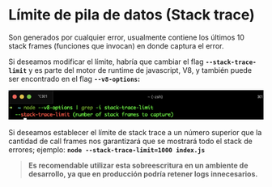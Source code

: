 # Límite de pila de datos \(Stack trace\)

Son generados por cualquier error, usualmente contiene los últimos 10 stack frames \(funciones que invocan\) en donde captura el error.

Si deseamos modificar el límite, habría que cambiar el flag **`--stack-trace-limit`**  y es parte del motor de runtime de javascript, V8, y también puede ser encontrado en el flag **`--v8-options`:**

![](../../.gitbook/assets/image%20%288%29.png)

Si deseamos establecer el límite de stack trace a un número superior que la cantidad de call frames nos garantizará que se mostrará todo el stack de errores; ejemplo: **`node --stack-trace-limit=1000 index.js`**

> **Es recomendable utilizar esta sobreescritura en un ambiente de desarrollo, ya que en producción podría retener logs innecesarios.**

